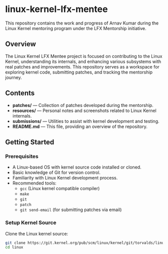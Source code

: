 # linux-kernel-lfx-mentee
This repository contains the work and progress of Arnav Kumar during the Linux Kernel mentoring program under the LFX Mentorship initiative.

## Overview

The Linux Kernel LFX Mentee project is focused on contributing to the Linux Kernel, understanding its internals, and enhancing various subsystems with real patches and improvements. This repository serves as a workspace for exploring kernel code, submitting patches, and tracking the mentorship journey.

## Contents

- **patches/** — Collection of patches developed during the mentorship.
- **resources/** — Personal notes and screenshots related to Linux Kernel internals.
- **submissions/** — Utilities to assist with kernel development and testing.
- **README.md** — This file, providing an overview of the repository.

## Getting Started

### Prerequisites

- A Linux-based OS with kernel source code installed or cloned.
- Basic knowledge of Git for version control.
- Familiarity with Linux Kernel development process.
- Recommended tools:
  - `gcc` (Linux kernel compatible compiler)
  - `make`
  - `git`
  - `patch`
  - `git send-email` (for submitting patches via email)

### Setup Kernel Source

Clone the Linux kernel source:

```bash
git clone https://git.kernel.org/pub/scm/linux/kernel/git/torvalds/linux.git
cd linux

